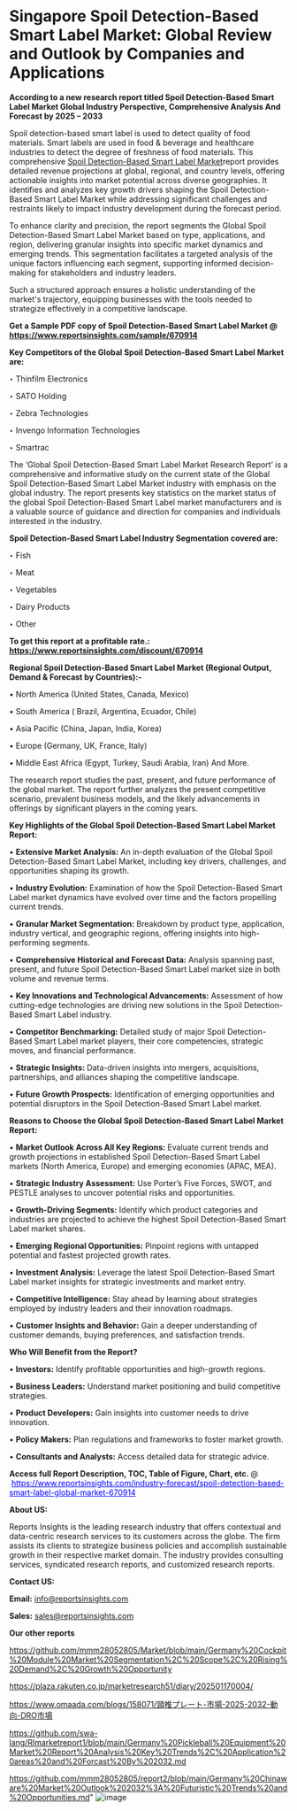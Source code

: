 # Singapore Spoil Detection-Based Smart Label Market: Global Review and Outlook by Companies and Applications

<strong>According to a new research report titled Spoil Detection-Based Smart Label Market Global Industry Perspective, Comprehensive Analysis And Forecast by 2025 – 2033</strong>

Spoil detection-based smart label is used to detect quality of food materials. Smart labels are used in food & beverage and healthcare industries to detect the degree of freshness of food materials. This comprehensive <a href=https://www.reportsinsights.com/sample/670914>Spoil Detection-Based Smart Label Market</a>report provides detailed revenue projections at global, regional, and country levels, offering actionable insights into market potential across diverse geographies. It identifies and analyzes key growth drivers shaping the Spoil Detection-Based Smart Label Market while addressing significant challenges and restraints likely to impact industry development during the forecast period.

To enhance clarity and precision, the report segments the Global Spoil Detection-Based Smart Label Market based on type, applications, and region, delivering granular insights into specific market dynamics and emerging trends. This segmentation facilitates a targeted analysis of the unique factors influencing each segment, supporting informed decision-making for stakeholders and industry leaders.

Such a structured approach ensures a holistic understanding of the market's trajectory, equipping businesses with the tools needed to strategize effectively in a competitive landscape.

<strong>Get a Sample PDF copy of Spoil Detection-Based Smart Label Market </strong><strong>@<a href=https://www.reportsinsights.com/sample/670914 style=color:#0000ff;> https://www.reportsinsights.com/sample/670914</a></strong></font>

<strong>Key Competitors of the Global Spoil Detection-Based Smart Label Market are:</strong>

‣ Thinfilm Electronics

‣ SATO Holding

‣ Zebra Technologies

‣ Invengo Information Technologies

‣ Smartrac

The ‘Global Spoil Detection-Based Smart Label Market Research Report’ is a comprehensive and informative study on the current state of the Global Spoil Detection-Based Smart Label Market industry with emphasis on the global industry. The report presents key statistics on the market status of the global Spoil Detection-Based Smart Label market manufacturers and is a valuable source of guidance and direction for companies and individuals interested in the industry.

<strong>Spoil Detection-Based Smart Label Industry Segmentation covered are:</strong>

‣ Fish

‣ Meat

‣ Vegetables

‣ Dairy Products

‣ Other

<strong>To get this report at a profitable rate.: <a href=https://www.reportsinsights.com/discount/670914 style=color:#0000ff;>https://www.reportsinsights.com/discount/670914</a></strong></font>

<strong>Regional Spoil Detection-Based Smart Label Market (Regional Output, Demand &amp; Forecast by Countries):-</strong>

• North America (United States, Canada, Mexico)

• South America ( Brazil, Argentina, Ecuador, Chile)

• Asia Pacific (China, Japan, India, Korea)

• Europe (Germany, UK, France, Italy)

• Middle East Africa (Egypt, Turkey, Saudi Arabia, Iran) And More.

The research report studies the past, present, and future performance of the global market. The report further analyzes the present competitive scenario, prevalent business models, and the likely advancements in offerings by significant players in the coming years.

<strong>Key Highlights of the Global Spoil Detection-Based Smart Label Market Report:</strong>

• <strong>Extensive Market Analysis:</strong> An in-depth evaluation of the Global Spoil Detection-Based Smart Label Market, including key drivers, challenges, and opportunities shaping its growth.

• <strong>Industry Evolution:</strong> Examination of how the Spoil Detection-Based Smart Label market dynamics have evolved over time and the factors propelling current trends.

• <strong>Granular Market Segmentation:</strong> Breakdown by product type, application, industry vertical, and geographic regions, offering insights into high-performing segments.

• <strong>Comprehensive Historical and Forecast Data:</strong> Analysis spanning past, present, and future Spoil Detection-Based Smart Label market size in both volume and revenue terms.

• <strong>Key Innovations and Technological Advancements:</strong> Assessment of how cutting-edge technologies are driving new solutions in the Spoil Detection-Based Smart Label industry.

• <strong>Competitor Benchmarking:</strong> Detailed study of major Spoil Detection-Based Smart Label market players, their core competencies, strategic moves, and financial performance.

• <strong>Strategic Insights:</strong> Data-driven insights into mergers, acquisitions, partnerships, and alliances shaping the competitive landscape.

• <strong>Future Growth Prospects:</strong> Identification of emerging opportunities and potential disruptors in the Spoil Detection-Based Smart Label market.

<strong>Reasons to Choose the Global Spoil Detection-Based Smart Label Market Report:</strong>

• <strong>Market Outlook Across All Key Regions:</strong> Evaluate current trends and growth projections in established Spoil Detection-Based Smart Label markets (North America, Europe) and emerging economies (APAC, MEA).

• <strong>Strategic Industry Assessment:</strong> Use Porter’s Five Forces, SWOT, and PESTLE analyses to uncover potential risks and opportunities.

• <strong>Growth-Driving Segments:</strong> Identify which product categories and industries are projected to achieve the highest Spoil Detection-Based Smart Label market shares.

• <strong>Emerging Regional Opportunities:</strong> Pinpoint regions with untapped potential and fastest projected growth rates.

• <strong>Investment Analysis:</strong> Leverage the latest Spoil Detection-Based Smart Label market insights for strategic investments and market entry.

• <strong>Competitive Intelligence:</strong> Stay ahead by learning about strategies employed by industry leaders and their innovation roadmaps.

• <strong>Customer Insights and Behavior:</strong> Gain a deeper understanding of customer demands, buying preferences, and satisfaction trends.

<strong>Who Will Benefit from the Report?</strong>

• <strong>Investors:</strong> Identify profitable opportunities and high-growth regions.

• <strong>Business Leaders:</strong> Understand market positioning and build competitive strategies.

• <strong>Product Developers:</strong> Gain insights into customer needs to drive innovation.

• <strong>Policy Makers:</strong> Plan regulations and frameworks to foster market growth.

• <strong>Consultants and Analysts:</strong> Access detailed data for strategic advice.
</ul>
<strong>Access full Report Description, TOC, Table of Figure, Chart, etc. </strong>@  <a href=https://www.reportsinsights.com/industry-forecast/spoil-detection-based-smart-label-global-market-670914 style=color:#0000ff;>https://www.reportsinsights.com/industry-forecast/spoil-detection-based-smart-label-global-market-670914</a></font>

<strong><strong>About US</strong>:</strong>

Reports Insights is the leading research industry that offers contextual and data-centric research services to its customers across the globe. The firm assists its clients to strategize business policies and accomplish sustainable growth in their respective market domain. The industry provides consulting services, syndicated research reports, and customized research reports.

<strong>Contact US:</strong>

<p class=""""><b>Email:</b> <a href=mailto:info@reportsinsights.com>info@reportsinsights.com</a></p>
<p class=""""><b>Sales:</b> <a href=mailto:sales@reportsinsights.com>sales@reportsinsights.com</a></p>

<strong>Our other reports</strong>

<a href=https://github.com/mmm28052805/Market/blob/main/Germany%20Cockpit%20Module%20Market%20Segmentation%2C%20Scope%2C%20Rising%20Demand%2C%20Growth%20Opportunity>https://github.com/mmm28052805/Market/blob/main/Germany%20Cockpit%20Module%20Market%20Segmentation%2C%20Scope%2C%20Rising%20Demand%2C%20Growth%20Opportunity</a>

<a href=https://plaza.rakuten.co.jp/marketresearch51/diary/202501170004/>https://plaza.rakuten.co.jp/marketresearch51/diary/202501170004/</a>

<a href=https://www.omaada.com/blogs/158071/頸椎プレート-市場-2025-2032-動向-DRO市場>https://www.omaada.com/blogs/158071/頸椎プレート-市場-2025-2032-動向-DRO市場</a>

<a href=https://github.com/swa-lang/RImarketreport1/blob/main/Germany%20Pickleball%20Equipment%20Market%20Report%20Analysis%20Key%20Trends%2C%20Application%20areas%20and%20Forcast%20By%202032.md>https://github.com/swa-lang/RImarketreport1/blob/main/Germany%20Pickleball%20Equipment%20Market%20Report%20Analysis%20Key%20Trends%2C%20Application%20areas%20and%20Forcast%20By%202032.md</a>

<a href=https://github.com/mmm28052805/report2/blob/main/Germany%20Chinaware%20Market%20Outlook%202032%3A%20Futuristic%20Trends%20and%20Opportunities.md>https://github.com/mmm28052805/report2/blob/main/Germany%20Chinaware%20Market%20Outlook%202032%3A%20Futuristic%20Trends%20and%20Opportunities.md</a>"
![image](https://github.com/user-attachments/assets/f4a6b8b7-822f-4a86-a63a-5c3017458b94)
